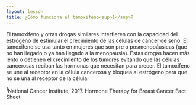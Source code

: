 ```yaml
---
layout: lesson
title: ¿Cómo funciona el tamoxifeno<sup>1</sup>? 
---
```


El tamoxifeno y otras drogas similares interfieren con la capacidad del estrógeno de estimular el crecimiento de las células de cáncer de seno. El tamoxifeno se usa tanto en mujeres que son pre o posmenopáusicas (que no han llegado o ya han llegado a la menopausia). Estas drogas hacen más lento o detienen el crecimiento de los tumores evitando que las células cancerosas reciban las hormonas que necesitan para crecer. El tamoxifeno se une al receptor en la célula cancerosa y bloquea al estrógeno para que no se una al receptor de la célula. 

<sup>1</sup>National Cancer Institute, 2017. Hormone Therapy for Breast Cancer Fact Sheet

